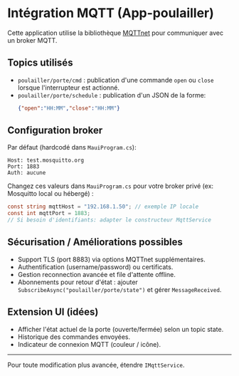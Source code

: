 # Intégration MQTT (App-poulailler)

Cette application utilise la bibliothèque [MQTTnet](https://github.com/dotnet/MQTTnet) pour communiquer avec un broker MQTT.

## Topics utilisés

- `poulailler/porte/cmd` : publication d'une commande `open` ou `close` lorsque l'interrupteur est actionné.
- `poulailler/porte/schedule` : publication d'un JSON de la forme:
  ```json
  {"open":"HH:MM","close":"HH:MM"}
  ```

## Configuration broker

Par défaut (hardcodé dans `MauiProgram.cs`):
```
Host: test.mosquitto.org
Port: 1883
Auth: aucune
```
Changez ces valeurs dans `MauiProgram.cs` pour votre broker privé (ex: Mosquitto local ou hébergé) :
```csharp
const string mqttHost = "192.168.1.50"; // exemple IP locale
const int mqttPort = 1883;
// Si besoin d'identifiants: adapter le constructeur MqttService
```

## Sécurisation / Améliorations possibles
- Support TLS (port 8883) via options MQTTnet supplémentaires.
- Authentification (username/password) ou certificats.
- Gestion reconnection avancée et file d'attente offline.
- Abonnements pour retour d'état : ajouter `SubscribeAsync("poulailler/porte/state")` et gérer `MessageReceived`.

## Extension UI (idées)
- Afficher l'état actuel de la porte (ouverte/fermée) selon un topic state.
- Historique des commandes envoyées.
- Indicateur de connexion MQTT (couleur / icône).

---
Pour toute modification plus avancée, étendre `IMqttService`.
